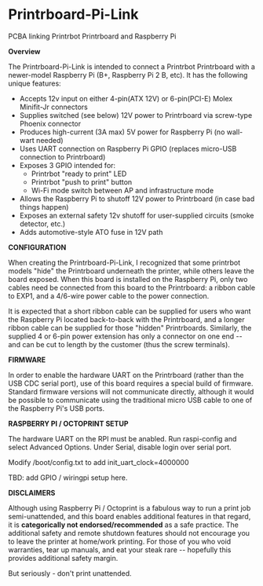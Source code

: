 # Printrboard-Pi-Link
PCBA linking Printrbot Printrboard and Raspberry Pi

**Overview**

The Printrboard-Pi-Link is intended to connect a Printrbot Printrboard with a newer-model Raspberry Pi (B+, Raspberry Pi 2 B, etc).  It has the following unique features:
* Accepts 12v input on either 4-pin(ATX 12V) or 6-pin(PCI-E) Molex Minifit-Jr connectors
* Supplies switched (see below) 12V power to Printrboard via screw-type Phoenix connector
* Produces high-current (3A max) 5V power for Raspberry Pi (no wall-wart needed)
* Uses UART connection on Raspberry Pi GPIO (replaces micro-USB connection to Printrboard)
* Exposes 3 GPIO intended for:
  * Printrbot "ready to print" LED
  * Printrbot "push to print" button
  * Wi-Fi mode switch between AP and infrastructure mode
* Allows the Raspberry Pi to shutoff 12V power to Printrboard (in case bad things happen)
* Exposes an external safety 12v shutoff for user-supplied circuits (smoke detector, etc.)
* Adds automotive-style ATO fuse in 12V path

**CONFIGURATION**

When creating the Printrboard-Pi-Link, I recognized that some printrbot models "hide" the Printrboard underneath the printer, while others leave the board exposed.  When this board is installed on the Raspberry Pi, only two cables need be connected from this board to the Printrboard: a ribbon cable to EXP1, and a 4/6-wire power cable to the power connection.  

It is expected that a short ribbon cable can be supplied for users who want the Raspberry Pi located back-to-back with the Printrboard, and a longer ribbon cable can be supplied for those "hidden" Printrboards.  Similarly, the supplied 4 or 6-pin power extension has only a connector on one end -- and can be cut to length by the customer (thus the screw terminals).

**FIRMWARE**

In order to enable the hardware UART on the Printrboard (rather than the USB CDC serial port), use of this board requires a special build of firmware.  Standard firmware versions will not communicate directly, although it would be possible to communicate using the traditional micro USB cable to one of the Raspberry Pi's USB ports.

**RASPBERRY PI / OCTOPRINT SETUP**

The hardware UART on the RPI must be anabled.  Run raspi-config and select Advanced Options.  Under Serial, disable login over serial port.

Modify /boot/config.txt to add init_uart_clock=4000000

TBD: add GPIO / wiringpi setup here.

**DISCLAIMERS**

Although using Raspberry Pi / Octoprint is a fabulous way to run a print job semi-unattended, and this board enables additional features in that regard, it is **categorically not endorsed/recommended** as a safe practice.  The additional safety and remote shutdown features should not encourage you to leave the printer at home/work printing.  For those of you who void warranties, tear up manuals, and eat your steak rare -- hopefully this provides additional safety margin.

But seriously - don't print unattended.  
